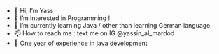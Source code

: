 - 👋 Hi, I’m Yass 
- 👀 I’m interested in Programming ! 
- 🌱 I’m currently learning Java / other than learning German language.
- 📫 How to reach me : text me on IG @yassin_al_mardod
- 🌟 One year of experience in java development

<!---
yaseno2186/yaseno2186 is a ✨ special ✨ repository because its `README.md` (this file) appears on your GitHub profile.
You can click the Preview link to take a look at your changes.
--->
